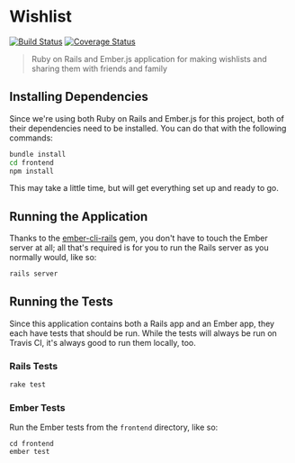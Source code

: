 # Wishlist

[![Build Status](https://travis-ci.org/alexlafroscia/wishlist.svg?branch=master)](https://travis-ci.org/alexlafroscia/wishlist)
[![Coverage Status](https://coveralls.io/repos/alexlafroscia/wishlist/badge.svg?branch=master&service=github)](https://coveralls.io/github/alexlafroscia/wishlist?branch=master)

> Ruby on Rails and Ember.js application for making wishlists and sharing them with friends and family

## Installing Dependencies

Since we're using both Ruby on Rails and Ember.js for this project, both of their dependencies need to be installed.  You can do that with the following commands:

```bash
bundle install
cd frontend
npm install
```

This may take a little time, but will get everything set up and ready to go.

## Running the Application

Thanks to the [ember-cli-rails][Ember CLI Rails] gem, you don't have to touch the Ember server at all; all that's required is for you to run the Rails server as you normally would, like so:

```bash
rails server
```

## Running the Tests

Since this application contains both a Rails app and an Ember app, they each have tests that should be run.  While the tests will always be run on Travis CI, it's always good to run them locally, too.

### Rails Tests

```bash
rake test
```

### Ember Tests

Run the Ember tests from the `frontend` directory, like so:

```
cd frontend
ember test
```


[Ember CLI Rails]: https://github.com/thoughtbot/ember-cli-rails "Ember CLI Rails Gem"
